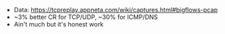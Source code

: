 - Data: <https://tcpreplay.appneta.com/wiki/captures.html#bigflows-pcap>
- ~3% better CR for TCP/UDP, ~30% for ICMP/DNS
- Ain't much but it's honest work
